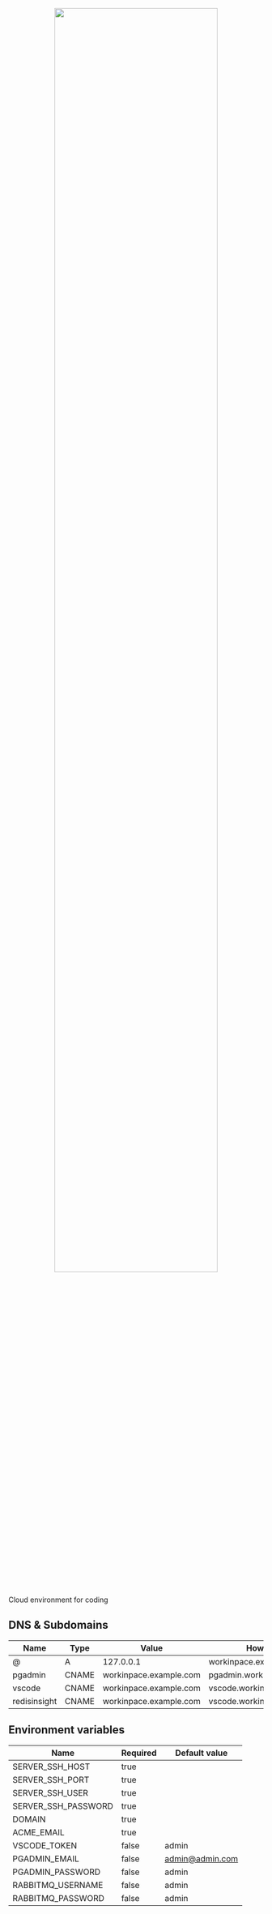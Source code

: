 <p align="center">
  <img width="80%" src="https://drive.google.com/uc?export=view&id=1PSeuIeyTP6zrdeZXZsYvaYLbp6AokB_W">
</p>

Cloud environment for coding

## DNS & Subdomains

| **Name**       | **Type** | **Value**              | **How to access**              |
| -------------- | -------- | ---------------------- | ------------------------------ |
| @              | A        | 127.0.0.1              | workinpace.example.com         |
| pgadmin        | CNAME    | workinpace.example.com | pgadmin.workinpace.example.com |
| vscode         | CNAME    | workinpace.example.com | vscode.workinpace.example.com  |
| redisinsight   | CNAME    | workinpace.example.com | vscode.workinpace.example.com  |

## Environment variables

| **Name**            | **Required**  | **Default value** |
| ------------------- | ------------- | ----------------- |
| SERVER_SSH_HOST     | true          |                   |
| SERVER_SSH_PORT     | true          |                   |
| SERVER_SSH_USER     | true          |                   |
| SERVER_SSH_PASSWORD | true          |                   |
| DOMAIN              | true          |                   |
| ACME_EMAIL          | true          |                   |
| VSCODE_TOKEN        | false         | admin             |
| PGADMIN_EMAIL       | false         | admin@admin.com   |
| PGADMIN_PASSWORD    | false         | admin             |
| RABBITMQ_USERNAME   | false         | admin             |
| RABBITMQ_PASSWORD   | false         | admin             |
